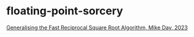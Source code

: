 # floating-point-sorcery

[Generalising the Fast Reciprocal Square Root Algorithm, Mike Day, 2023](https://doi.org/10.48550/arXiv.2307.15600)
